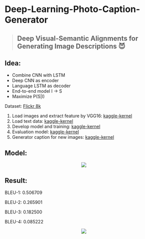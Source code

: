 # Deep-Learning-Photo-Caption-Generator
> ## Deep Visual-Semantic Alignments for Generating Image Descriptions :smiling_imp:

## Idea:
* Combine CNN with LSTM
* Deep CNN as encoder
* Language LSTM as decoder
* End-to-end model I -> S
* Maximize P(S|I)

Dataset: [Flickr 8k](https://forms.illinois.edu/sec/1713398)

1. Load images and extract feature by VGG16: [kaggle-kernel](https://www.kaggle.com/damminhtien/flirck-8k-dataset-explore-image)
2. Load text data: [kaggle-kernel](https://www.kaggle.com/damminhtien/text-data-exploxe)
3. Develop model and training: [kaggle-kernel](https://www.kaggle.com/damminhtien/development-model)
4. Evaluation model: [kaggle-kernel](https://www.kaggle.com/damminhtien/evaluate-model)
5. Generator caption for new images: [kaggle-kernel](https://www.kaggle.com/damminhtien/generation-caption-for-new-image)

## Model:

<p align="center">
  <img src="https://i.imgur.com/1DxxbyK.png" />
</p>

## Result:

BLEU-1: 0.506709

BLEU-2: 0.265901

BLEU-3: 0.182500

BLEU-4: 0.085222

<p align="center">
  <img src="https://i.imgur.com/uFE7Hkn.png" />
</p>
